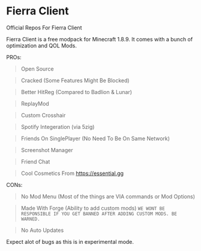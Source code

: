 # Fierra Client
Official Repos For Fierra Client

Fierra Client is a free modpack for Minecraft 1.8.9. It comes with a bunch of optimization and QOL Mods.

PROs:
> Open Source

> Cracked (Some Features Might Be Blocked)

> Better HitReg (Compared to Badlion & Lunar)

> ReplayMod

> Custom Crosshair

> Spotify Integeration (via 5zig)

> Friends On SinglePlayer (No Need To Be On Same Network)

> Screenshot Manager

> Friend Chat

> Cool Cosmetics From https://essential.gg

CONs:
> No Mod Menu (Most of the things are VIA commands or Mod Options)

> Made With Forge (Ability to add custom mods)
`WE WONT BE RESPONSIBLE IF YOU GET BANNED AFTER ADDING CUSTOM MODS. BE WARNED.`

> No Auto Updates

Expect alot of bugs as this is in experimental mode.
